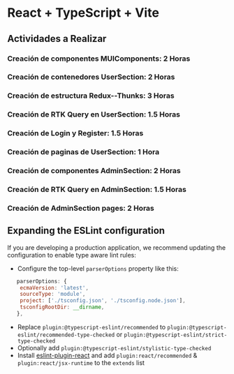 # React + TypeScript + Vite

## Actividades a Realizar

### Creación de componentes MUIComponents: 2 Horas

### Creación de contenedores UserSection: 2 Horas

### Creación de estructura Redux--Thunks: 3 Horas

### Creación de RTK Query en UserSection: 1.5 Horas

### Creación de Login y Register: 1.5 Horas

### Creación de paginas de UserSection: 1 Hora

### Creación de componentes AdminSection: 2 Horas

### Creación de RTK Query en AdminSection: 1.5 Horas

### Creación de AdminSection pages: 2 Horas
## Expanding the ESLint configuration

If you are developing a production application, we recommend updating the configuration to enable type aware lint rules:

- Configure the top-level `parserOptions` property like this:

```js
   parserOptions: {
    ecmaVersion: 'latest',
    sourceType: 'module',
    project: ['./tsconfig.json', './tsconfig.node.json'],
    tsconfigRootDir: __dirname,
   },
```

- Replace `plugin:@typescript-eslint/recommended` to `plugin:@typescript-eslint/recommended-type-checked` or `plugin:@typescript-eslint/strict-type-checked`
- Optionally add `plugin:@typescript-eslint/stylistic-type-checked`
- Install [eslint-plugin-react](https://github.com/jsx-eslint/eslint-plugin-react) and add `plugin:react/recommended` & `plugin:react/jsx-runtime` to the `extends` list
